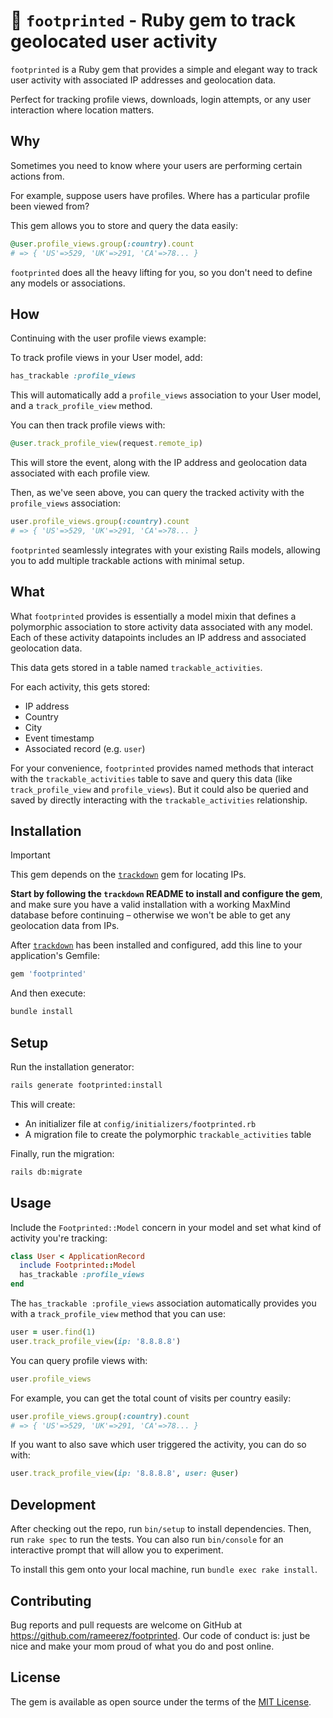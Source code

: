 # 👣 `footprinted` - Ruby gem to track geolocated user activity

`footprinted` is a Ruby gem that provides a simple and elegant way to track user activity with associated IP addresses and geolocation data.

Perfect for tracking profile views, downloads, login attempts, or any user interaction where location matters.

## Why

Sometimes you need to know where your users are performing certain actions from.

For example, suppose users have profiles. Where has a particular profile been viewed from?

This gem allows you to store and query the data easily:

```ruby
@user.profile_views.group(:country).count
# => { 'US'=>529, 'UK'=>291, 'CA'=>78... }
```

`footprinted` does all the heavy lifting for you, so you don't need to define any models or associations.

## How

Continuing with the user profile views example:

To track profile views in your User model, add:
```ruby
has_trackable :profile_views
```

This will automatically add a `profile_views` association to your User model, and a `track_profile_view` method.

You can then track profile views with:
```ruby
@user.track_profile_view(request.remote_ip)
```

This will store the event, along with the IP address and geolocation data associated with each profile view.

Then, as we've seen above, you can query the tracked activity with the `profile_views` association:

```ruby
user.profile_views.group(:country).count
# => { 'US'=>529, 'UK'=>291, 'CA'=>78... }
```

`footprinted` seamlessly integrates with your existing Rails models, allowing you to add multiple trackable actions with minimal setup.

## What

What `footprinted` provides is essentially a model mixin that defines a polymorphic association to store activity data associated with any model. Each of these activity datapoints includes an IP address and associated geolocation data.

This data gets stored in a table named `trackable_activities`.

For each activity, this gets stored:
- IP address
- Country
- City
- Event timestamp
- Associated record (e.g. `user`)

For your convenience, `footprinted` provides named methods that interact with the `trackable_activities` table to save and query this data (like `track_profile_view` and `profile_views`). But it could also be queried and saved by directly interacting with the `trackable_activities` relationship.

## Installation

> [!IMPORTANT]
> This gem depends on the [`trackdown`](https://github.com/rameerez/trackdown) gem for locating IPs.
>
> **Start by following the `trackdown` README to install and configure the gem**, and make sure you have a valid installation with a working MaxMind database before continuing – otherwise we won't be able to get any geolocation data from IPs.

After [`trackdown`](https://github.com/rameerez/trackdown) has been installed and configured, add this line to your application's Gemfile:

```ruby
gem 'footprinted'
```

And then execute:

```bash
bundle install
```

## Setup

Run the installation generator:

```bash
rails generate footprinted:install
```

This will create:
- An initializer file at `config/initializers/footprinted.rb`
- A migration file to create the polymorphic `trackable_activities` table

Finally, run the migration:

```bash
rails db:migrate
```

## Usage

Include the `Footprinted::Model` concern in your model and set what kind of activity you're tracking:
```ruby
class User < ApplicationRecord
  include Footprinted::Model
  has_trackable :profile_views
end
```

The `has_trackable :profile_views` association automatically provides you with a `track_profile_view` method that you can use:
```ruby
user = user.find(1)
user.track_profile_view(ip: '8.8.8.8')
```

You can query profile views with:
```ruby
user.profile_views
```

For example, you can get the total count of visits per country easily:
```ruby
user.profile_views.group(:country).count
# => { 'US'=>529, 'UK'=>291, 'CA'=>78... }
```

If you want to also save which user triggered the activity, you can do so with:
```ruby
user.track_profile_view(ip: '8.8.8.8', user: @user)
```

## Development

After checking out the repo, run `bin/setup` to install dependencies. Then, run `rake spec` to run the tests. You can also run `bin/console` for an interactive prompt that will allow you to experiment.

To install this gem onto your local machine, run `bundle exec rake install`.

## Contributing

Bug reports and pull requests are welcome on GitHub at https://github.com/rameerez/footprinted. Our code of conduct is: just be nice and make your mom proud of what you do and post online.

## License

The gem is available as open source under the terms of the [MIT License](https://opensource.org/licenses/MIT).
